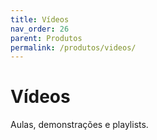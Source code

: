 ```yaml
---
title: Vídeos
nav_order: 26
parent: Produtos
permalink: /produtos/videos/
---
```


# Vídeos
Aulas, demonstrações e playlists.
